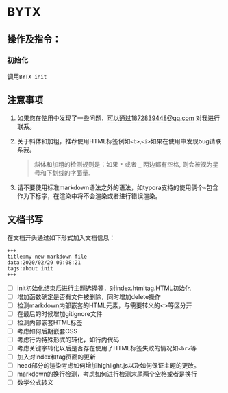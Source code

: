 # BYTX



## 操作及指令：

### 初始化

调用`BYTX init` 



## 注意事项

1.  如果您在使用中发现了一些问题，可以通过1872839448@qq.com 对我进行联系。

2.  关于斜体和加粗，推荐使用HTML标签例如`<b>`,`<i>`如果在使用中发现bug请联系我。

    > 斜体和加粗的检测规则是：如果 `*` 或者 `_` 两边都有空格, 则会被视为星号和下划线的字面量.

4.  请不要使用标准markdown语法之外的语法，如typora支持的使用俩个`~`包含作为下标字，在渲染中将不会渲染或者进行错误渲染。

## 文档书写

在文档开头通过如下形式加入文档信息：

```
+++
title:my new markdown file
data:2020/02/29 09:08:21
tags:about init
+++
```

- [ ] init初始化结束后进行主题选择等，对index.htmltag.HTML初始化
- [ ] 增加函数确定是否有文件被删除，同时增加delete操作
- [ ] 检测markdown内部嵌套的HTML元素，与需要转义的<>等区分开
- [ ] 在最后的时候增加gitignore文件
- [ ] 检测内部嵌套HTML标签
- [ ] 考虑如何后期嵌套CSS
- [ ] 考虑行内特殊形式的转化，如行内代码
- [ ] 考虑关键字转化以后是否存在使用了HTML标签失败的情况如`<br>`等
- [ ] 加入对index和tag页面的更新
- [ ] head部分的渲染考虑如何增加highlight.js以及如何保证主题的更改。
- [ ] markdown的换行检测，考虑如何进行检测末尾两个空格或者是换行
- [ ] 数学公式转义